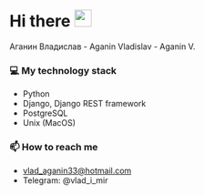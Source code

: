 # Hi there <img src="https://raw.githubusercontent.com/MartinHeinz/MartinHeinz/master/wave.gif" width="30px">

Аганин Владислав - Aganin Vladislav - Aganin V.

### 💻 My technology stack
 - Python
 - Django, Django REST framework
 - PostgreSQL
 - Unix (MacOS)

### 📫 How to reach me
 - vlad_aganin33@hotmail.com
 - Telegram: @vlad_i_mir

<!--
**trdMichaelM/trdMichaelM** is a ✨ _special_ ✨ repository because its `README.md` (this file) appears on your GitHub profile.
Here are some ideas to get you started:
- 🔭 I’m currently working on ...
- 🌱 I’m currently learning ...
- 👯 I’m looking to collaborate on ...
- 🤔 I’m looking for help with ...
- 💬 Ask me about ...
- 📫 How to reach me: ...
- 😄 Pronouns: ...
- ⚡ Fun fact: ...
-->
